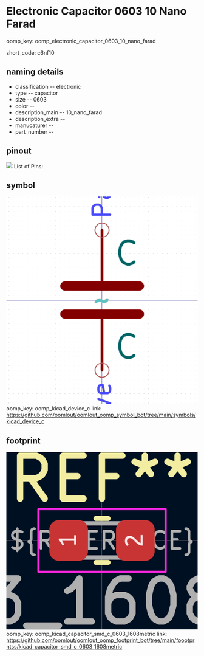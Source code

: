 # Electronic Capacitor 0603 10 Nano Farad
oomp_key: oomp_electronic_capacitor_0603_10_nano_farad  

short_code: c6nf10
## naming details
* classification -- electronic
* type -- capacitor
* size -- 0603
* color -- 
* description_main -- 10_nano_farad
* description_extra -- 
* manucaturer -- 
* part_number -- 
## pinout
![](working_pinout_600.png)
List of Pins:

## symbol

![](symbol/0/working/working_600.png)
oomp_key: oomp_kicad_device_c
link: https://github.com/oomlout/oomlout_oomp_symbol_bot/tree/main/symbols/kicad_device_c


## footprint

![](footprint/0/working/working_600.png)
oomp_key: oomp_kicad_capacitor_smd_c_0603_1608metric
link: https://github.com/oomlout/oomlout_oomp_footprint_bot/tree/main/foootprntss/kicad_capacitor_smd_c_0603_1608metric
